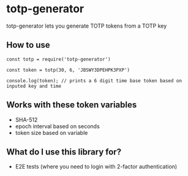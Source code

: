 # totp-generator

totp-generator lets you generate TOTP tokens from a TOTP key

## How to use

```node
const totp = require('totp-generator')

const token = totp(30, 6, 'JBSWY3DPEHPK3PXP')

console.log(token); // prints a 6 digit time base token based on inputed key and time
```

## Works with these token variables

- SHA-512
- epoch interval based on seconds
- token size based on variable

## What do I use this library for?

- E2E tests (where you need to login with 2-factor authentication)